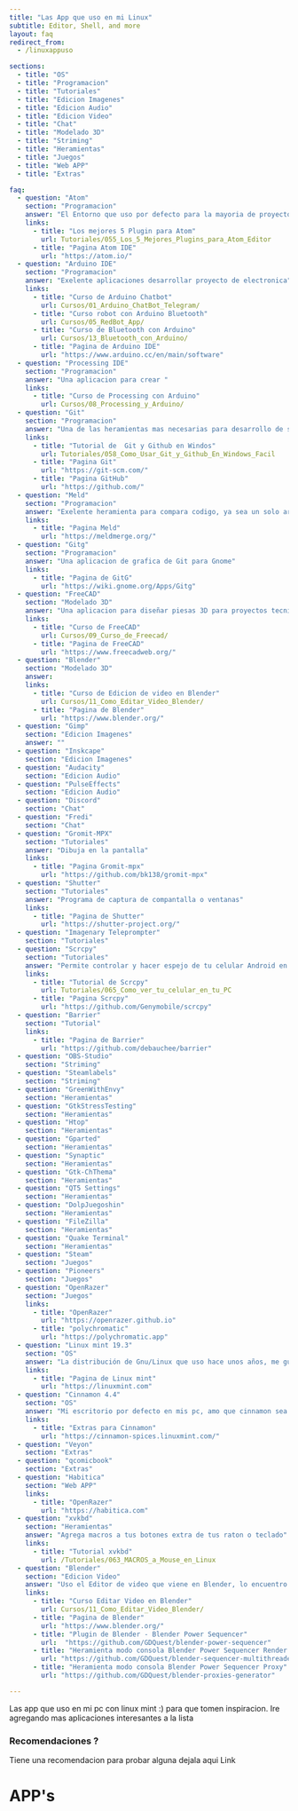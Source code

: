 ```yaml
---
title: "Las App que uso en mi Linux"
subtitle: Editor, Shell, and more
layout: faq
redirect_from:
  - /linuxappuso

sections:
  - title: "OS"
  - title: "Programacion"
  - title: "Tutoriales"
  - title: "Edicion Imagenes"
  - title: "Edicion Audio"
  - title: "Edicion Video"
  - title: "Chat"
  - title: "Modelado 3D"
  - title: "Striming"
  - title: "Heramientas"
  - title: "Juegos"
  - title: "Web APP"
  - title: "Extras"

faq:
  - question: "Atom"
    section: "Programacion"
    answer: "El Entorno que uso por defecto para la mayoria de proyecto de programacion"
    links:
      - title: "Los mejores 5 Plugin para Atom"
        url: Tutoriales/055_Los_5_Mejores_Plugins_para_Atom_Editor
      - title: "Pagina Atom IDE"
        url: "https://atom.io/"
  - question: "Arduino IDE"
    section: "Programacion"
    answer: "Exelente aplicaciones desarrollar proyecto de electronica"
    links:
      - title: "Curso de Arduino Chatbot"
        url: Cursos/01_Arduino_ChatBot_Telegram/
      - title: "Curso robot con Arduino Bluetooth"
        url: Cursos/05_RedBot_App/
      - title: "Curso de Bluetooth con Arduino"
        url: Cursos/13_Bluetooth_con_Arduino/
      - title: "Pagina de Arduino IDE"
        url: "https://www.arduino.cc/en/main/software"
  - question: "Processing IDE"
    section: "Programacion"
    answer: "Una aplicacion para crear "
    links:
      - title: "Curso de Processing con Arduino"
        url: Cursos/08_Processing_y_Arduino/
  - question: "Git"
    section: "Programacion"
    answer: "Una de las heramientas mas necesarias para desarrollo de software te salvara la vida mas veces que las que podras contar cuando mas lo necesitas"
    links:
      - title: "Tutorial de  Git y Github en Windos"
        url: Tutoriales/058_Como_Usar_Git_y_Github_En_Windows_Facil
      - title: "Pagina Git"
        url: "https://git-scm.com/"
      - title: "Pagina GitHub"
        url: "https://github.com/"
  - question: "Meld"
    section: "Programacion"
    answer: "Exelente heramienta para compara codigo, ya sea un solo archivo o proyecto completo, tiene integracion con git para comparar codigo de manera mas visual"
    links:
      - title: "Pagina Meld"
        url: "https://meldmerge.org/"
  - question: "Gitg"
    section: "Programacion"
    answer: "Una aplicacion de grafica de Git para Gnome"
    links:
      - title: "Pagina de GitG"
        url: "https://wiki.gnome.org/Apps/Gitg"
  - question: "FreeCAD"
    section: "Modelado 3D"
    answer: "Una aplicacion para diseñar piesas 3D para proyectos tecnicos"
    links:
      - title: "Curso de FreeCAD"
        url: Cursos/09_Curso_de_Freecad/
      - title: "Pagina de FreeCAD"
        url: "https://www.freecadweb.org/"
  - question: "Blender"
    section: "Modelado 3D"
    answer:
    links:
      - title: "Curso de Edicion de video en Blender"
        url: Cursos/11_Como_Editar_Video_Blender/
      - title: "Pagina de Blender"
        url: "https://www.blender.org/"
  - question: "Gimp"
    section: "Edicion Imagenes"
    answer: ""
  - question: "Inskcape"
    section: "Edicion Imagenes"
  - question: "Audacity"
    section: "Edicion Audio"
  - question: "PulseEffects"
    section: "Edicion Audio"
  - question: "Discord"
    section: "Chat"
  - question: "Fredi"
    section: "Chat"
  - question: "Gromit-MPX"
    section: "Tutoriales"
    answer: "Dibuja en la pantalla"
    links:
      - title: "Pagina Gromit-mpx"
        url: "https://github.com/bk138/gromit-mpx"
  - question: "Shutter"
    section: "Tutoriales"
    answer: "Programa de captura de compantalla o ventanas"
    links:
      - title: "Pagina de Shutter"
        url: "https://shutter-project.org/"
  - question: "Imagenary Teleprompter"
    section: "Tutoriales"
  - question: "Scrcpy"
    section: "Tutoriales"
    answer: "Permite controlar y hacer espejo de tu celular Android en tu pc"
    links:
      - title: "Tutorial de Scrcpy"
        url: Tutoriales/065_Como_ver_tu_celular_en_tu_PC
      - title: "Pagina Scrcpy"
        url: "https://github.com/Genymobile/scrcpy"
  - question: "Barrier"
    section: "Tutorial"
    links:
      - title: "Pagina de Barrier"
        url: "https://github.com/debauchee/barrier"
  - question: "OBS-Studio"
    section: "Striming"
  - question: "Steamlabels"
    section: "Striming"
  - question: "GreenWithEnvy"
    section: "Heramientas"
  - question: "GtkStressTesting"
    section: "Heramientas"
  - question: "Htop"
    section: "Heramientas"
  - question: "Gparted"
    section: "Heramientas"
  - question: "Synaptic"
    section: "Heramientas"
  - question: "Gtk-ChThema"
    section: "Heramientas"
  - question: "QT5 Settings"
    section: "Heramientas"
  - question: "DolpJuegoshin"
    section: "Heramientas"
  - question: "FileZilla"
    section: "Heramientas"
  - question: "Quake Terminal"
    section: "Heramientas"
  - question: "Steam"
    section: "Juegos"
  - question: "Pioneers"
    section: "Juegos"
  - question: "OpenRazer"
    section: "Juegos"
    links:
      - title: "OpenRazer"
        url: "https://openrazer.github.io"
      - title: "polychromatic"
        url: "https://polychromatic.app"
  - question: "Linux mint 19.3"
    section: "OS"
    answer: "La distribución de Gnu/Linux que uso hace unos años, me gustas por los paquetes y configuracion que trae con defecto, por funciona fuera de la caja, Linux mint es basada en ubuntu que es basada en Debian. Intento siempre estar la ultima vercion disponible"
    links:
      - title: "Pagina de Linux mint"
        url: "https://linuxmint.com"
  - question: "Cinnamon 4.4"
    section: "OS"
    answer: "Mi escritorio por defecto en mis pc, amo que cinnamon sea similar a Gnome 2.x + Compiz, descansa en paz Compiz y emeral, me escanta las heramientas que trae para trabajar con multiples escritorio y ventanas"
    links:
      - title: "Extras para Cinnamon"
        url: "https://cinnamon-spices.linuxmint.com/"
  - question: "Veyon"
    section: "Extras"
  - question: "qcomicbook"
    section: "Extras"
  - question: "Habitica"
    section: "Web APP"
    links:
      - title: "OpenRazer"
        url: "https://habitica.com"
  - question: "xvkbd"
    section: "Heramientas"
    answer: "Agrega macros a tus botones extra de tus raton o teclado"
    links:
      - title: "Tutorial xvkbd"
        url: /Tutoriales/063_MACROS_a_Mouse_en_Linux
  - question: "Blender"
    section: "Edicion Video"
    answer: "Uso el Editor de video que viene en Blender, lo encuentro muy eficiente y me gustas las posilidad de programar mi editor de video en python y usar el modelado 3D"
    links:
      - title: "Curso Editar Video en Blender"
        url: Cursos/11_Como_Editar_Video_Blender/
      - title: "Pagina de Blender"
        url: "https://www.blender.org/"
      - title: "Plugin de Blender - Blender Power Sequencer"
        url:  "https://github.com/GDQuest/blender-power-sequencer"
      - title: "Heramienta modo consola Blender Power Sequencer Render - BPSRender"
        url: "https://github.com/GDQuest/blender-sequencer-multithreaded-render"
      - title: "Heramienta modo consola Blender Power Sequencer Proxy"
        url: "https://github.com/GDQuest/blender-proxies-generator"

---
```


Las app que uso en mi pc con linux mint :) para que tomen inspiracion. Ire agregando mas aplicaciones interesantes a la lista

### Recomendaciones ?

Tiene una recomendacion para probar alguna dejala aqui Link

# APP's
